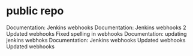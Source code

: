 # public repo
Documentation: Jenkins webhooks
Documentation: Jenkins webhooks 2
Updated webhooks
Fixed spelling in webhooks
Documentation: updating jenkins webhoks
Documentation: Jenkins webhooks
Updated webhooks
Updated webhooks
